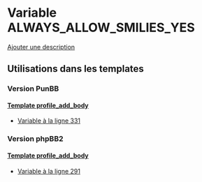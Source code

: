 # Variable ALWAYS_ALLOW_SMILIES_YES
[Ajouter une description](https://fa-tvars.appspot.com/var/ALWAYS_ALLOW_SMILIES_YES)

## Utilisations dans les templates

### Version PunBB

#### [Template profile_add_body](punbb/profile_add_body.md)
* [Variable &agrave; la ligne 331](../punbb/profile_add_body.tpl#L331)

### Version phpBB2

#### [Template profile_add_body](subsilver/profile_add_body.md)
* [Variable &agrave; la ligne 291](../subsilver/profile_add_body.tpl#L291)